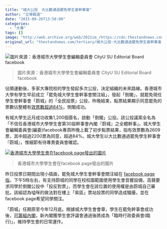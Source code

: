 ```yaml
---
title: "城大公投　大比數通過罷免學生會幹事會"
author: "立場報道"
date: "2015-09-26T13:58:00"
categories:
  - "大專"
tags: []
image: "http://web.archive.org/web/2021im_/https://cdn.thestandnews.com/media/photos/cache/vote_vYMbM_1200x0.jpg"
original_url: "thestandnews.com/tertiary/城大公投-大比數通過罷免學生會幹事會"
---
```

![圖片來源：香港城市大學學生會編輯委員會 CityU SU Editorial Board facebook](http://web.archive.org/web/2021im_/https://cdn.thestandnews.com/media/photos/cache/vote_vYMbM_1200x0.jpg)

> 圖片來源：香港城市大學學生會編輯委員會 CityU SU Editorial Board facebook

佔領運動後，多家大專院校的學生發起多次公投，決定組織的未來路線。香港城市大學有學生早前成立「罷免城大學生會幹事會關注組」，發起「倒閣」，就罷免現任學生會幹事會「蔚城」的「全民投票」公投，昨晚結束，點票結果顯示同意罷免的票數佔整體有[效票數超過84%](http://web.archive.org/web/20210629061637/https://www.facebook.com/cityusueb/photos/a.392183230912675.1073741826.223686377762362/715382208592774/?type=3&theater)，倒閣成功。

有城大學生近月成功收集1,200個簽名，啟動「倒閣」公投。該公投議案全名為「不信任香港城市大學學生會第30屆幹事會內閣『蔚城』之全體幹事」。城大學生會編輯委員會(編委)facebook專頁昨晚上載了初步點票結果，指有效票數為2609票，其中超過2200票為同意，超過84%。城大學生以大比數通過罷免學生幹事會『蔚城』，惟細節有待專責委員會確認。

[![香港城市大學學生會在facebook page發出的圖片](http://web.archive.org/web/2021im_/https://cdn.thestandnews.com/media/photos/cache/vote2_7v7IU_1200x0.jpg)](http://web.archive.org/web/20210629061637/https://cdn.thestandnews.com/media/photos/cache/vote2_7v7IU_1200x0.jpg)

> 香港城市大學學生會在facebook page發出的圖片

昨日投票日期間出現小插曲，罷免城大學生會幹事會關注組在 [facebook page指](http://web.archive.org/web/20210629061637/https://www.facebook.com/cityusuimpeach/videos/vb.1639206982980909/1689760794592194/?type=2&theater)，下午5時左右，有支持蔚城的同學在校校園範圍使用學生會音響設備，高聲要求同學於倒閣公投中「投反對票」，而學生會在該位置的使用權是由蔚城自己審批。該組認為嗌咪的做法對在樓上「紫區」票站投票的同學造成騷擾，並在facebook page希望同學關注。

「蔚城」任期原至今年12月底。根據城大學生會會章，學生在罷免幹事會成功後，[可籌組內閣](http://web.archive.org/web/20210629061637/http://hk.apple.nextmedia.com/realtime/news/20150926/54248194)，新內閣獲學生會評議會通過後將成為「臨時行政委員會(臨行)」，維持學生會的日常運作。